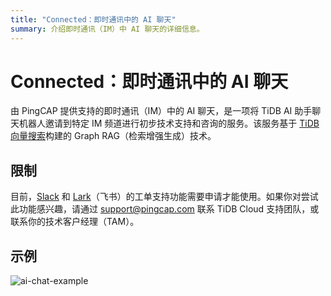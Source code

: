 ```yaml
---
title: "Connected：即时通讯中的 AI 聊天"
summary: 介绍即时通讯（IM）中 AI 聊天的详细信息。
---
```


# Connected：即时通讯中的 AI 聊天

由 PingCAP 提供支持的即时通讯（IM）中的 AI 聊天，是一项将 TiDB AI 助手聊天机器人邀请到特定 IM 频道进行初步技术支持和咨询的服务。该服务基于 [TiDB 向量搜索](/tidb-cloud/vector-search-overview.md)构建的 Graph RAG（检索增强生成）技术。

## 限制

目前，[Slack](https://slack.com/) 和 [Lark](https://www.larksuite.com/)（飞书）的工单支持功能需要申请才能使用。如果你对尝试此功能感兴趣，请通过 <a href="mailto:support@pingcap.com">support@pingcap.com</a> 联系 TiDB Cloud 支持团队，或联系你的技术客户经理（TAM）。

## 示例

![ai-chat-example](/media/tidb-cloud/connected-ai-chat-example.png)
